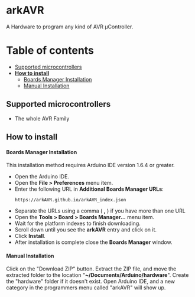 # arkAVR
 
A Hardware to program any kind of AVR µController.

# Table of contents
* [Supported microcontrollers](#supported-microcontrollers)
* **[How to install](#how-to-install)**
  - [Boards Manager Installation](#boards-manager-installation)
  - [Manual Installation](#manual-installation)

## Supported microcontrollers
* The whole AVR Family

## How to install
#### Boards Manager Installation
This installation method requires Arduino IDE version 1.6.4 or greater.
* Open the Arduino IDE.
* Open the **File > Preferences** menu item.
* Enter the following URL in **Additional Boards Manager URLs**:
    ```
    https://arkAVR.github.io/arkAVR_index.json
    ```
* Separate the URLs using a comma ( **,** ) if you have more than one URL
* Open the **Tools > Board > Boards Manager...** menu item.
* Wait for the platform indexes to finish downloading.
* Scroll down until you see the **arkAVR** entry and click on it.
* Click **Install**.
* After installation is complete close the **Boards Manager** window.

#### Manual Installation
Click on the "Download ZIP" button. Extract the ZIP file, and move the extracted folder to the location "**~/Documents/Arduino/hardware**". Create the "hardware" folder if it doesn't exist.
Open Arduino IDE, and a new category in the programmers menu called "arkAVR" will show up.
